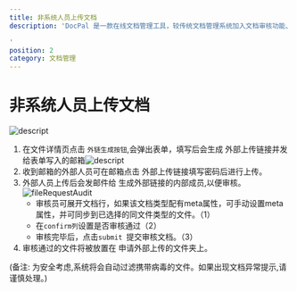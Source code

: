 ```yaml
---
title: 非系统人员上传文档
description: 'DocPal 是一款在线文档管理工具，较传统文档管理系统加入文档审核功能、开放式上传及分享。支持文档多维度搜索，支持文档操作历史查看。 用户仅需维护一个文件树即可保存及快速查看所有文件。

'
position: 2
category: 文档管理
---
```

# 非系统人员上传文档
![descript](/images/nonSystemUploadFileFull.jpg)

1. 在文件详情页点击 `外链生成按钮`,会弹出表单，填写后会生成 外部上传链接并发给表单写入的邮箱![descript](/images/outsideLink.png) 
2. 收到邮箱的外部人员可在邮箱点击 外部上传链接填写密码后进行上传。
3. 外部人员上传后会发邮件给 生成外部链接的内部成员,以便审核。
   ![fileRequestAudit](/images/fileRequestAudit.png)
   - 审核员可展开文档行，如果该文档类型配有meta属性，可手动设置meta属性，并可同步到已选择的同文件类型的文件。（1）
   - 在`confirm列`设置是否审核通过（2）
   - 审核完毕后，点击`submit `提交审核文档。（3）
4. 审核通过的文件将被放置在 申请外部上传的文件夹上。

(备注: 为安全考虑,系统将会自动过滤携带病毒的文件。如果出现文档异常提示,请谨慎处理。)

